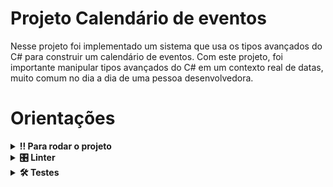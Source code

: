 # Projeto Calendário de eventos

Nesse projeto foi implementado um sistema que usa os tipos avançados do C# para construir um calendário de eventos.
Com este projeto, foi importante manipular tipos avançados do C# em um contexto real de datas, muito comum no dia a dia de uma pessoa desenvolvedora.


# Orientações

<details>
  <summary><strong>‼️ Para rodar o projeto</strong></summary><br />

  1. Clone o repositório.

  - Use o comando: `git clone git@github.com:tryber/acc-csharp-0x-project-calendar-events.git`.
  - Entre na pasta do repositório que você acabou de clonar:
    - `cd acc-csharp-0x-project-calendar-events`

  2. Instale as dependências.
  
  - Entre na pasta `src/`.
  - Execute o comando: `dotnet restore`.
  
  3. Inicie o projeto `dotnet run`.

  
</details>


<details>
  <summary><strong>🎛 Linter</strong></summary><br />

  Usaremos o [NetAnalyzer](https://docs.microsoft.com/pt-br/dotnet/fundamentals/code-analysis/overview) para fazer a análise estática do seu código.

  Este projeto já vem com as dependências relacionadas ao _linter_ configuradas no arquivo `.csproj`.

  O analisador já é instalado pelo plugin da `Microsoft C#` no `VSCode`. Para isso, basta fazer o download do [plugin](https://marketplace.visualstudio.com/items?itemName=ms-dotnettools.csharp) e instalá-lo.
</details>

<details>
  <summary><strong>🛠 Testes</strong></summary><br />

  O .NET já possui sua própria plataforma de testes.
  
  Este projeto já vem configurado e com suas dependências.

  ### Executando todos os testes

  Para executar os testes com o .NET, execute o comando dentro do diretório do projeto `src/<project>` ou de testes `src/<project>.Test`!

  ```
  dotnet test
  ```

  ### Executando um teste específico

  Para executar um teste expecífico, basta executar o comando `dotnet test --filter Name~TestMethod1`.

  :warning: **Importante:** o comando irá executar testes cujo nome contenha `TestMethod1`.

  